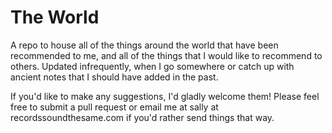 # The World

A repo to house all of the things around the world that have been recommended to me, and all of the things that I would like to recommend to others. Updated infrequently, when I go somewhere or catch up with ancient notes that I should have added in the past.

If you'd like to make any suggestions, I'd gladly welcome them! Please feel free to submit a pull request or email me at sally at recordssoundthesame.com if you'd rather send things that way.
